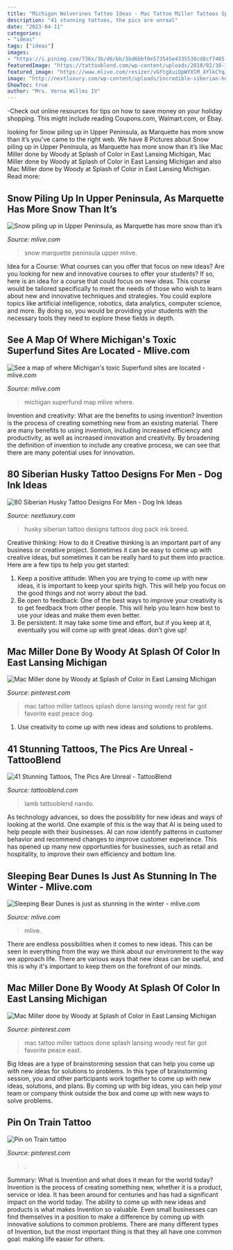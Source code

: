 ```yaml
---
title: "Michigan Wolverines Tattoo Ideas - Mac Tattoo Miller Tattoos Splash Done Lansing Woody Rest Far Got Favorite East Peace Dog"
description: "41 stunning tattoos, the pics are unreal"
date: "2023-04-11"
categories:
- "ideas"
tags: ["ideas"]
images:
- "https://i.pinimg.com/736x/3b/d6/bb/3bd6bbf0e573545e4335538cd8cf7485.jpg"
featuredImage: "https://tattooblend.com/wp-content/uploads/2018/02/38-1.jpg"
featured_image: "https://www.mlive.com/resizer/vGftgXuiQpWYXlM_4YlkCYqJwLA=/1200x0/arc-anglerfish-arc2-prod-advancelocal.s3.amazonaws.com/public/AD7RRDLAH5ED3DPQN7DXUCAYZA.JPG"
image: "http://nextluxury.com/wp-content/uploads/incredible-siberian-husky-tattoos-for-men.jpg"
ShowToc: true
author: "Mrs. Verna Willms IV"
---
```



-Check out online resources for tips on how to save money on your holiday shopping. This might include reading Coupons.com, Walmart.com, or Ebay.

	

		
looking for Snow piling up in Upper Peninsula, as Marquette has more snow than it’s you've came to the right web. We have 8 Pictures about Snow piling up in Upper Peninsula, as Marquette has more snow than it’s like Mac Miller done by Woody at Splash of Color in East Lansing Michigan, Mac Miller done by Woody at Splash of Color in East Lansing Michigan and also Mac Miller done by Woody at Splash of Color in East Lansing Michigan. Read more:
		
    
## Snow Piling Up In Upper Peninsula, As Marquette Has More Snow Than It’s

<img loading=lazy src="https://www.mlive.com/resizer/vGftgXuiQpWYXlM_4YlkCYqJwLA=/1200x0/arc-anglerfish-arc2-prod-advancelocal.s3.amazonaws.com/public/AD7RRDLAH5ED3DPQN7DXUCAYZA.JPG" onerror="this.onerror=null;this.src='https://tse3.mm.bing.net/th?id=OIP.XmiIt2S7y3CVzhen8EhfvgHaE8&amp;pid=15.1';" alt="Snow piling up in Upper Peninsula, as Marquette has more snow than it’s">

_Source: mlive.com_

>snow marquette peninsula upper mlive. 

	

Idea for a Course: What courses can you offer that focus on new ideas?
Are you looking for new and innovative courses to offer your students? If so, here is an idea for a course that could focus on new ideas. This course would be tailored specifically to meet the needs of those who wish to learn about new and innovative techniques and strategies. You could explore topics like artificial intelligence, robotics, data analytics, computer science, and more. By doing so, you would be providing your students with the necessary tools they need to explore these fields in depth.

    
## See A Map Of Where Michigan&#039;s Toxic Superfund Sites Are Located - Mlive.com

<img loading=lazy src="https://www.mlive.com/resizer/t-y1tdWsZ6WYdV5zaH0WeAQhWXI=/1200x0/advancelocal-adapter-image-uploads.s3.amazonaws.com/image.mlive.com/home/mlive-media/width2048/img/news_impact/photo/screen-shot-2016-05-12-at-34132-pmpng-c9a95512d94a3a85.png" onerror="this.onerror=null;this.src='https://tse2.mm.bing.net/th?id=OIP.nd_AUuyfGfUm0fNZj3qmIAHaGL&amp;pid=15.1';" alt="See a map of where Michigan&#039;s toxic Superfund sites are located - mlive.com">

_Source: mlive.com_

>michigan superfund map mlive where. 

	

Invention and creativity: What are the benefits to using invention?
Invention is the process of creating something new from an existing material. There are many benefits to using invention, including increased efficiency and productivity, as well as increased innovation and creativity. By broadening the definition of invention to include any creative process, we can see that there are many potential uses for innovation.

    
## 80 Siberian Husky Tattoo Designs For Men - Dog Ink Ideas

<img loading=lazy src="http://nextluxury.com/wp-content/uploads/incredible-siberian-husky-tattoos-for-men.jpg" onerror="this.onerror=null;this.src='https://tse3.mm.bing.net/th?id=OIP.uSu3FPTfLRHwa2BAi7Mr_wHaHa&amp;pid=15.1';" alt="80 Siberian Husky Tattoo Designs For Men - Dog Ink Ideas">

_Source: nextluxury.com_

>husky siberian tattoo designs tattoos dog pack ink breed. 

	

Creative thinking: How to do it
Creative thinking is an important part of any business or creative project. Sometimes it can be easy to come up with creative ideas, but sometimes it can be really hard to put them into practice. Here are a few tips to help you get started: 
1. Keep a positive attitude: When you are trying to come up with new ideas, it is important to keep your spirits high. This will help you focus on the good things and not worry about the bad. 
2. Be open to feedback: One of the best ways to improve your creativity is to get feedback from other people. This will help you learn how best to use your ideas and make them even better. 
3. Be persistent: It may take some time and effort, but if you keep at it, eventually you will come up with great ideas. don’t give up!

    
## Mac Miller Done By Woody At Splash Of Color In East Lansing Michigan

<img loading=lazy src="https://i.pinimg.com/originals/a0/e7/21/a0e721190009ce14c55a292a122d93cb.jpg" onerror="this.onerror=null;this.src='https://tse4.mm.bing.net/th?id=OIP.5TY9mKN2Ysv_FDzVL0jjJgHaJ4&amp;pid=15.1';" alt="Mac Miller done by Woody at Splash of Color in East Lansing Michigan">

_Source: pinterest.com_

>mac tattoo miller tattoos splash done lansing woody rest far got favorite east peace dog. 

	

1. Use creativity to come up with new ideas and solutions to problems.

    
## 41 Stunning Tattoos, The Pics Are Unreal - TattooBlend

<img loading=lazy src="https://tattooblend.com/wp-content/uploads/2018/02/38-1.jpg" onerror="this.onerror=null;this.src='https://tse1.mm.bing.net/th?id=OIP.8TfraQakcwJxzo0qKIMnsQHaHX&amp;pid=15.1';" alt="41 Stunning Tattoos, The Pics Are Unreal - TattooBlend">

_Source: tattooblend.com_

>lamb tattooblend nando. 

	

As technology advances, so does the possibility for new ideas and ways of looking at the world. One example of this is the way that AI is being used to help people with their businesses. AI can now identify patterns in customer behavior and recommend changes to improve customer experience. This has opened up many new opportunities for businesses, such as retail and hospitality, to improve their own efficiency and bottom line.

    
## Sleeping Bear Dunes Is Just As Stunning In The Winter - Mlive.com

<img loading=lazy src="https://www.mlive.com/resizer/EpBpZqxc0MvF2AB3P8Zclf63KF0=/1280x0/smart/advancelocal-adapter-image-uploads.s3.amazonaws.com/image.mlive.com/home/mlive-media/width2048/img/travel_impact/photo/27879883-958542380989021-5699041634625257472-njpg-f31c5e54417f8e43.jpg" onerror="this.onerror=null;this.src='https://tse4.mm.bing.net/th?id=OIP.Qcops6kl8yVT9o1mDG55HwHaE7&amp;pid=15.1';" alt="Sleeping Bear Dunes is just as stunning in the winter - mlive.com">

_Source: mlive.com_

>mlive. 

	

There are endless possibilities when it comes to new ideas. This can be seen in everything from the way we think about our environment to the way we approach life. There are various ways that new ideas can be useful, and this is why it's important to keep them on the forefront of our minds.

    
## Mac Miller Done By Woody At Splash Of Color In East Lansing Michigan

<img loading=lazy src="https://i.pinimg.com/736x/a0/e7/21/a0e721190009ce14c55a292a122d93cb.jpg" onerror="this.onerror=null;this.src='https://tse1.mm.bing.net/th?id=OIP.LwIqjiJoFATHfs33AVWFRwHaJ3&amp;pid=15.1';" alt="Mac Miller done by Woody at Splash of Color in East Lansing Michigan">

_Source: pinterest.com_

>mac tattoo miller tattoos done splash lansing woody rest far got favorite peace east. 

	

Big Ideas are a type of brainstorming session that can help you come up with new ideas for solutions to problems. In this type of brainstorming session, you and other participants work together to come up with new ideas, solutions, and plans. By coming up with big ideas, you can help your team or company think outside the box and come up with new ways to solve problems.

    
## Pin On Train Tattoo

<img loading=lazy src="https://i.pinimg.com/736x/3b/d6/bb/3bd6bbf0e573545e4335538cd8cf7485.jpg" onerror="this.onerror=null;this.src='https://tse4.mm.bing.net/th?id=OIP.bjX-osA64kAq1EIPPbv38wHaJ3&amp;pid=15.1';" alt="Pin on Train tattoo">

_Source: pinterest.com_

>. 

	

Summary: What is Invention and what does it mean for the world today?
Invention is the process of creating something new, whether it is a product, service or idea. It has been around for centuries and has had a significant impact on the world today. The ability to come up with new ideas and products is what makes Invention so valuable. Even small businesses can find themselves in a position to make a difference by coming up with innovative solutions to common problems. There are many different types of Invention, but the most important thing is that they all have one common goal: making life easier for others.


